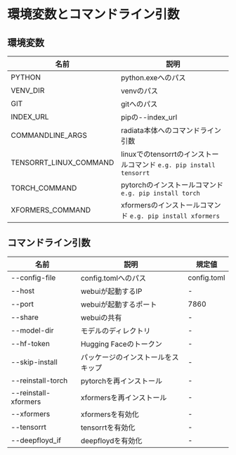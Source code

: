 # 環境変数とコマンドライン引数

## 環境変数

| 名前                   | 説明                                                                | 
| ---------------------- | ------------------------------------------------------------------- | 
| PYTHON                 | python.exeへのパス                                                  | 
| VENV_DIR               | venvのパス                                                          | 
| GIT                    | gitへのパス                                                         | 
| INDEX_URL              | pipの--index_url                                                    | 
| COMMANDLINE_ARGS       | radiata本体へのコマンドライン引数                                   | 
| TENSORRT_LINUX_COMMAND | linuxでのtensorrtのインストールコマンド `e.g. pip install tensorrt` | 
| TORCH_COMMAND          | pytorchのインストールコマンド `e.g. pip install torch`              | 
| XFORMERS_COMMAND       | xformersのインストールコマンド `e.g. pip install xformers`          | 


## コマンドライン引数

| 名前                 | 説明                               | 規定値      | 
| -------------------- | ---------------------------------- | ----------- | 
| --config-file        | config.tomlへのパス                | config.toml | 
| --host               | webuiが起動するIP                  | -        | 
| --port               | webuiが起動するポート              | 7860        | 
| --share              | webuiの共有                        | -        | 
| --model-dir          | モデルのディレクトリ               | -           | 
| --hf-token           | Hugging Faceのトークン             | -           | 
| --skip-install       | パッケージのインストールをスキップ | -           | 
| --reinstall-torch    | pytorchを再インストール            | -        | 
| --reinstall-xformers | xformersを再インストール           | -        | 
| --xformers           | xformersを有効化                   | -        | 
| --tensorrt           | tensorrtを有効化                   | -        | 
| --deepfloyd_if       | deepfloydを有効化                  | -        | 